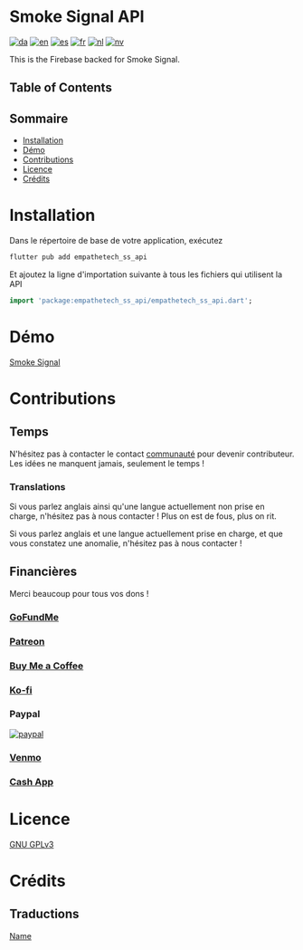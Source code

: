 # Smoke Signal API
[![da](https://img.shields.io/badge/lang-da-red.svg)](https://github.com/Empathetech-LLC/smoke_signal/blob/main/README.da.md)
[![en](https://img.shields.io/badge/lang-en-white.svg)](https://github.com/Empathetech-LLC/smoke_signal/blob/main/README.md)
[![es](https://img.shields.io/badge/lang-es-red.svg)](https://github.com/Empathetech-LLC/smoke_signal/blob/main/README.es.md)
[![fr](https://img.shields.io/badge/lang-fr-white.svg)](https://github.com/Empathetech-LLC/smoke_signal/blob/main/README.fr.md)
[![nl](https://img.shields.io/badge/lang-nl-blue.svg)](https://github.com/Empathetech-LLC/smoke_signal/blob/main/README.nl.md)
[![nv](https://img.shields.io/badge/lang-nv-yellow.svg)](https://github.com/Empathetech-LLC/smoke_signal/blob/main/README.nv.md)

This is the Firebase backed for Smoke Signal.

## Table of Contents

## Sommaire

* [Installation](#installation)
* [Démo](#démo)
* [Contributions](#contributions)
* [Licence](#licence)
* [Crédits](#crédits)

# Installation

Dans le répertoire de base de votre application, exécutez

```bash
flutter pub add empathetech_ss_api
```

Et ajoutez la ligne d'importation suivante à tous les fichiers qui utilisent la API

```Dart
import 'package:empathetech_ss_api/empathetech_ss_api.dart';
```

# Démo

[Smoke Signal](https://github.com/Empathetech-LLC/smoke_signal)

# Contributions

## Temps

N'hésitez pas à contacter le contact [communauté](mailto:community@empathetech.net?subject=Becoming%20a%20contributor) pour devenir contributeur. Les idées ne manquent jamais, seulement le temps !

### Translations

Si vous parlez anglais ainsi qu'une langue actuellement non prise en charge, n'hésitez pas à nous contacter ! Plus on est de fous, plus on rit.

Si vous parlez anglais et une langue actuellement prise en charge, et que vous constatez une anomalie, n'hésitez pas à nous contacter !

## Financières

Merci beaucoup pour tous vos dons !

### [GoFundMe](https://gofund.me/c047d07e)

### [Patreon](https://patreon.com/empathetech)

### [Buy Me a Coffee](https://www.buymeacoffee.com/empathetech)

### [Ko-fi](https://ko-fi.com/empathetech)

### Paypal

[![paypal](https://www.paypalobjects.com/en_US/i/btn/btn_donateCC_LG.gif)](https://www.paypal.com/donate/?hosted_button_id=NGEL6AB5A6KNL)

### [Venmo](https://venmo.com/empathetech)

### [Cash App](https://cash.app/$empathetech)

# Licence

[GNU GPLv3](LICENSE)

# Crédits

## Traductions

[Name](link)
